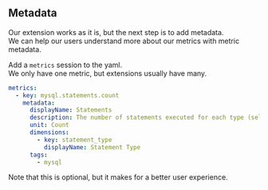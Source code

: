 ## Metadata

Our extension works as it is, but the next step is to add metadata.  
We can help our users understand more about our metrics with metric metadata.

Add a `metrics` session to the yaml.  
We only have one metric, but extensions usually have many.


```yaml
metrics:
  - key: mysql.statements.count
    metadata:
      displayName: Statements
      description: The number of statements executed for each type (select, insert, update, etc)
      unit: Count
      dimensions:
        - key: statement_type
          displayName: Statement Type
      tags:
        - mysql
```

Note that this is optional, but it makes for a better user experience.
